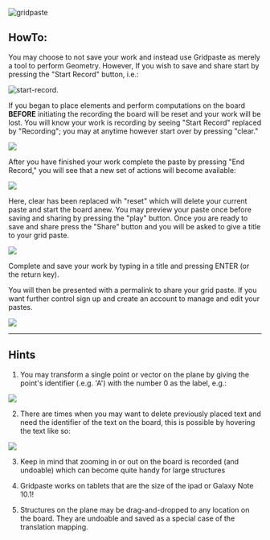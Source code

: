 ![gridpaste](http://i.imgur.com/SgA43Vu.png) 

HowTo:
------
  
  
You may choose to not save your work and instead use Gridpaste as merely a tool to perform Geometry. However, If you wish to save and share start by pressing the "Start Record" button, i.e.:

![start-record](http://puu.sh/bajkx/f6b7808721.png).
  
  
If you began to place elements and perform computations on the board **BEFORE** initiating the recording the board will be reset and your work will be lost. You will know your work is recording by seeing "Start Record" replaced by "Recording"; you may at anytime however start over by pressing "clear."

![](http://puu.sh/bajJu/5f231ebe04.png)

After you have finished your work complete the paste by pressing "End Record," you will see that a new set of actions will become available:

![](http://puu.sh/bajOW/b577c06632.png)

Here, clear has been replaced wih "reset" which will delete your current paste and start the board anew. You may preview your paste once before saving and sharing by pressing the "play" button. Once you are ready to save and share press the "Share" button and you will be asked to give a title to your grid paste.

![](http://puu.sh/bakqT/b2e99796b5.png)
  
  
Complete and save your work by typing in a title and pressing ENTER (or the return key).
  
  
You will then be presented with a permalink to share your grid paste. If you want further control sign up and create an account to manage and edit your pastes.

![](http://puu.sh/bakHG/282f593e0d.png)

***
Hints
-----
  
  
1. You may transform a single point or vector on the plane by giving the point's identifier (.e.g. 'A') with the number 0 as the label, e.g.:

![](http://puu.sh/balhW/323233045c.png)

2. There are times when you may want to delete previously placed text and need the identifier of the text on the board, this is possible by hovering the text like so:

![](http://puu.sh/balB7/4904e384f8.png)

3. Keep in mind that zooming in or out on the board is recorded (and undoable) which can become quite handy for large structures

4. Gridpaste works on tablets that are the size of the ipad or Galaxy Note 10.1!

5. Structures on the plane may be drag-and-dropped to any location on the board. They are undoable and saved as a special case of the translation mapping.